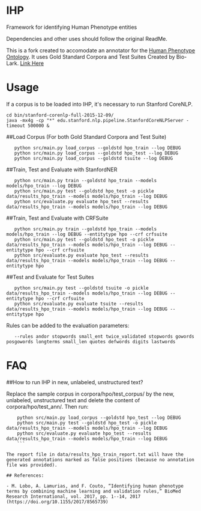 # IHP
Framework for identifying Human Phenotype entities

Dependencies and other uses should follow the original ReadMe.

This is a fork created to accomodate an annotator for the [Human Phenotype Ontology](http://human-phenotype-ontology.github.io).
It uses Gold Standard Corpora and Test Suites Created by Bio-Lark. [Link Here](http://bio-lark.org/hpo_res.html)

# Usage
If a corpus is to be loaded into IHP, it's necessary to run Stanford CoreNLP. 
   ```
   cd bin/stanford-corenlp-full-2015-12-09/
   java -mx4g -cp "*" edu.stanford.nlp.pipeline.StanfordCoreNLPServer -timeout 500000 &
   ```

##Load Corpus (For both Gold Standard Corpora and Test Suite)
```
   python src/main.py load_corpus --goldstd hpo_train --log DEBUG
   python src/main.py load_corpus --goldstd hpo_test --log DEBUG
   python src/main.py load_corpus --goldstd tsuite --log DEBUG
```
   
##Train, Test and Evaluate with StanfordNER
```
   python src/main.py train --goldstd hpo_train --models models/hpo_train --log DEBUG
   python src/main.py test --goldstd hpo_test -o pickle data/results_hpo_train --models models/hpo_train --log DEBUG
   python src/evaluate.py evaluate hpo_test --results data/results_hpo_train --models models/hpo_train --log DEBUG
   ```

##Train, Test and Evaluate with CRFSuite
```
   python src/main.py train --goldstd hpo_train --models models/hpo_train --log DEBUG --entitytype hpo --crf crfsuite
   python src/main.py test --goldstd hpo_test -o pickle data/results_hpo_train --models models/hpo_train --log DEBUG --entitytype hpo --crf crfsuite
   python src/evaluate.py evaluate hpo_test --results data/results_hpo_train --models models/hpo_train --log DEBUG --entitytype hpo
```
##Test and Evaluate for Test Suites
```
   python src/main.py test --goldstd tsuite -o pickle data/results_hpo_train --models models/hpo_train --log DEBUG --entitytype hpo --crf crfsuite
   python src/evaluate.py evaluate tsuite --results data/results_hpo_train --models models/hpo_train --log DEBUG --entitytype hpo 
   ```

Rules can be added to the evaluation parameters:
```
   --rules andor stopwords small_ent twice_validated stopwords gowords posgowords longterms small_len quotes defwords digits lastwords
   ```
# FAQ

##How to run IHP in new, unlabeled, unstructured text?

Replace the sample corpus in corpora/hpo/test_corpus/ by the new, unlabeled, unstructured text and delete the content of corpora/hpo/test_ann/. Then run:
```
    python src/main.py load_corpus --goldstd hpo_test --log DEBUG
    python src/main.py test --goldstd hpo_test -o pickle data/results_hpo_train --models models/hpo_train --log DEBUG
    python src/evaluate.py evaluate hpo_test --results data/results_hpo_train --models models/hpo_train --log DEBUG
    ```
    
The report file in data/results_hpo_train_report.txt will have the generated annotations marked as false positives (because no annotation file was provided).

## References: 

- M. Lobo, A. Lamurias, and F. Couto, “Identifying human phenotype terms by combining machine learning and validation rules,” BioMed Research International, vol. 2017, pp. 1--14, 2017 (https://doi.org/10.1155/2017/8565739)
